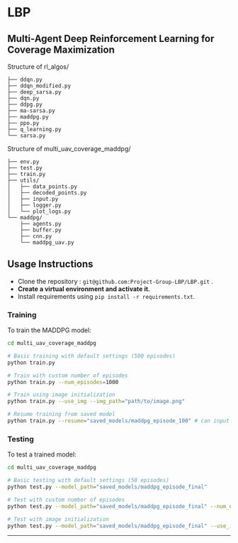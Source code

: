 # LBP

## Multi-Agent Deep Reinforcement Learning for Coverage Maximization

Structure of rl_algos/

```
├── ddqn.py
├── ddqn_modified.py
├── deep_sarsa.py
├── dqn.py 
├── ddpg.py
├── ma-sarsa.py
├── maddpg.py 
├── ppo.py 
├── q_learning.py
└── sarsa.py 
```

Structure of multi_uav_coverage_maddpg/

```
├── env.py
├── test.py
├── train.py
├── utils/
│   ├── data_points.py
│   ├── decoded_points.py
│   ├── input.py
│   ├── logger.py
│   └── plot_logs.py
└── maddpg/
    ├── agents.py
    ├── buffer.py
    ├── cnn.py
    └── maddpg_uav.py
```

## Usage Instructions

- Clone the repository : `git@github.com:Project-Group-LBP/LBP.git` .
- **Create a virtual environment and activate it.**
- Install requirements using `pip install -r requirements.txt`.

### Training

To train the MADDPG model:

```bash
cd multi_uav_coverage_maddpg

# Basic training with default settings (500 episodes)
python train.py

# Train with custom number of episodes
python train.py --num_episodes=1000

# Train using image initialization
python train.py --use_img --img_path="path/to/image.png"

# Resume training from saved model
python train.py --resume="saved_models/maddpg_episode_100" # can input pending no of episodes
```

### Testing

To test a trained model:

```bash
cd multi_uav_coverage_maddpg

# Basic testing with default settings (50 episodes)
python test.py --model_path="saved_models/maddpg_episode_final"

# Test with custom number of episodes
python test.py --model_path="saved_models/maddpg_episode_final" --num_episodes=25

# Test with image initialization
python test.py --model_path="saved_models/maddpg_episode_final" --use_img --img_path="path/to/image.png"
```

---
